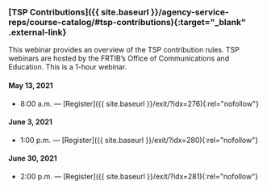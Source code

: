 ### [TSP Contributions]({{ site.baseurl }}/agency-service-reps/course-catalog/#tsp-contributions){:target="\_blank" .external-link}

This webinar provides an overview of the TSP contribution rules. TSP webinars are hosted by the FRTIB’s Office of Communications and Education. This is a 1-hour webinar.

#### May 13, 2021

- 8:00 a.m. — [Register]({{ site.baseurl }}/exit/?idx=276){:rel="nofollow"}

#### June 3, 2021

- 1:00 p.m. — [Register]({{ site.baseurl }}/exit/?idx=280){:rel="nofollow"}

#### June 30, 2021

- 2:00 p.m. — [Register]({{ site.baseurl }}/exit/?idx=281){:rel="nofollow"}
